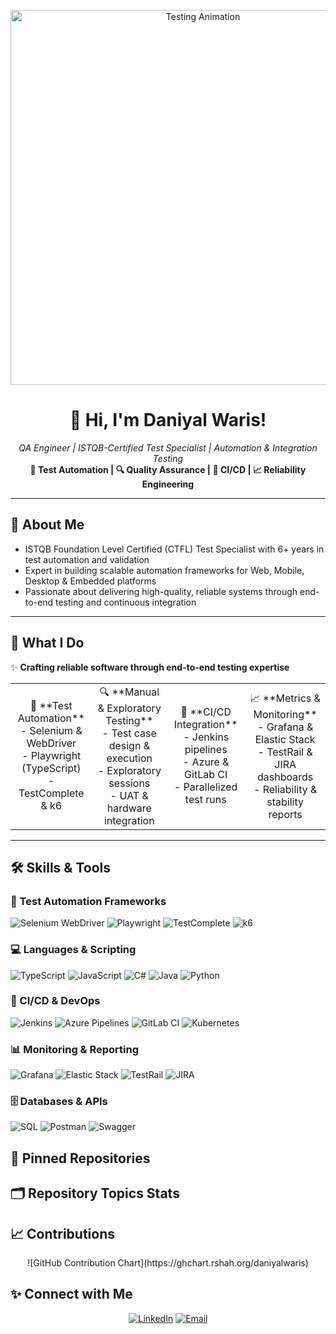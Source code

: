 <!--
  👋 **Hello, I'm Daniyal Waris!**
  QA Engineer ensuring delivery of high-reliability software and systems.
-->

<p align="center">
  <img src="https://media.giphy.com/media/l0MYy85TYpMCpKVb2/giphy.gif" alt="Testing Animation" width="600"/>
</p>

<h1 align="center">👋 Hi, I'm Daniyal Waris!</h1>
<p align="center">
  <em>QA Engineer | ISTQB-Certified Test Specialist | Automation & Integration Testing</em><br/>
  <strong>🧪 Test Automation | 🔍 Quality Assurance | 🚀 CI/CD | 📈 Reliability Engineering</strong>
</p>

---

## 🚀 About Me

- ISTQB Foundation Level Certified (CTFL) Test Specialist with 6+ years in test automation and validation
- Expert in building scalable automation frameworks for Web, Mobile, Desktop & Embedded platforms
- Passionate about delivering high-quality, reliable systems through end-to-end testing and continuous integration

---

## 🚀 What I Do

✨ **Crafting reliable software through end-to-end testing expertise**

<table>
  <tr>
    <td align="center">
      🧪 **Test Automation**<br/>
      - Selenium & WebDriver<br/>
      - Playwright (TypeScript)<br/>
      - TestComplete & k6
    </td>
    <td align="center">
      🔍 **Manual & Exploratory Testing**<br/>
      - Test case design & execution<br/>
      - Exploratory sessions<br/>
      - UAT & hardware integration
    </td>
    <td align="center">
      🔄 **CI/CD Integration**<br/>
      - Jenkins pipelines<br/>
      - Azure & GitLab CI<br/>
      - Parallelized test runs
    </td>
    <td align="center">
      📈 **Metrics & Monitoring**<br/>
      - Grafana & Elastic Stack<br/>
      - TestRail & JIRA dashboards<br/>
      - Reliability & stability reports
    </td>
  </tr>
</table>

---

## 🛠️ Skills & Tools

### 🧪 Test Automation Frameworks
<p>
  <img src="https://img.shields.io/badge/Selenium-430098?logo=selenium&logoColor=white" alt="Selenium WebDriver"/>
  <img src="https://img.shields.io/badge/Playwright-000000?logo=playwright&logoColor=white" alt="Playwright"/>
  <img src="https://img.shields.io/badge/TestComplete-ff7b00?logo=testcomplete&logoColor=white" alt="TestComplete"/>
  <img src="https://img.shields.io/badge/k6-00aaff?logo=k6&logoColor=white" alt="k6"/>
</p>

### 💻 Languages & Scripting
<p>
  <img src="https://img.shields.io/badge/TypeScript-007acc?logo=typescript&logoColor=white" alt="TypeScript"/>
  <img src="https://img.shields.io/badge/JavaScript-F7DF1E?logo=javascript&logoColor=black" alt="JavaScript"/>
  <img src="https://img.shields.io/badge/C%23-239120?logo=c-sharp&logoColor=white" alt="C#"/>
  <img src="https://img.shields.io/badge/Java-007396?logo=java&logoColor=white" alt="Java"/>
  <img src="https://img.shields.io/badge/Python-3776AB?logo=python&logoColor=white" alt="Python"/>
</p>

### 🚀 CI/CD & DevOps
<p>
  <img src="https://img.shields.io/badge/Jenkins-d24939?logo=jenkins&logoColor=white" alt="Jenkins"/>
  <img src="https://img.shields.io/badge/Azure_Pipelines-0078d4?logo=azurepipelines&logoColor=white" alt="Azure Pipelines"/>
  <img src="https://img.shields.io/badge/GitLab_CI-fc6d26?logo=gitlab&logoColor=white" alt="GitLab CI"/>
  <img src="https://img.shields.io/badge/Kubernetes-326ce5?logo=kubernetes&logoColor=white" alt="Kubernetes"/>
</p>

### 📊 Monitoring & Reporting
<p>
  <img src="https://img.shields.io/badge/Grafana-f46800?logo=grafana&logoColor=white" alt="Grafana"/>
  <img src="https://img.shields.io/badge/Elastic_Stack-005571?logo=elastic&logoColor=white" alt="Elastic Stack"/>
  <img src="https://img.shields.io/badge/TestRail-02569b?logo=testrail&logoColor=white" alt="TestRail"/>
  <img src="https://img.shields.io/badge/JIRA-0052cc?logo=jira&logoColor=white" alt="JIRA"/>
</p>

### 🗄️ Databases & APIs
<p>
  <img src="https://img.shields.io/badge/SQL-4479A1?logo=mysql&logoColor=white" alt="SQL"/>
  <img src="https://img.shields.io/badge/Postman-ff6c37?logo=postman&logoColor=white" alt="Postman"/>
  <img src="https://img.shields.io/badge/Swagger-85EA2D?logo=swagger&logoColor=black" alt="Swagger"/>
</p>

## 📂 Pinned Repositories

<p align="center">
  <!-- Add your pinned repos here -->
</p>

## 🗂️ Repository Topics Stats

<p align="center">
  <!-- Insert topic badges here -->
</p>

## 📈 Contributions

<p align="center">
  ![GitHub Contribution Chart](https://ghchart.rshah.org/daniyalwaris)
</p>

## ✨ Connect with Me

<p align="center">
  <a href="https://linkedin.com/in/daniyalwaris" target="_blank"><img src="https://img.shields.io/badge/LinkedIn-0077B5?logo=linkedin&logoColor=white" alt="LinkedIn"/></a>
  <a href="mailto:daniyalwaris92@gmail.com"><img src="https://img.shields.io/badge/Email-D14836?logo=gmail&logoColor=white" alt="Email"/></a>
</p>
